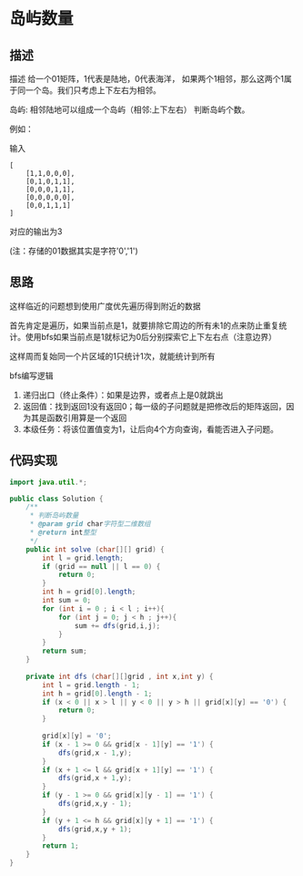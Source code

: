 # 岛屿数量

## 描述
描述
给一个01矩阵，1代表是陆地，0代表海洋， 如果两个1相邻，那么这两个1属于同一个岛。我们只考虑上下左右为相邻。

岛屿: 相邻陆地可以组成一个岛屿（相邻:上下左右） 判断岛屿个数。

例如：

输入
```
[
    [1,1,0,0,0],
    [0,1,0,1,1],
    [0,0,0,1,1],
    [0,0,0,0,0],
    [0,0,1,1,1]
]
```
对应的输出为3

(注：存储的01数据其实是字符'0','1')

## 思路
这样临近的问题想到使用广度优先遍历得到附近的数据

首先肯定是遍历，如果当前点是1，就要排除它周边的所有未1的点来防止重复统计。使用bfs如果当前点是1就标记为0后分别探索它上下左右点（注意边界）

这样周而复始同一个片区域的1只统计1次，就能统计到所有

bfs编写逻辑
1. 递归出口（终止条件）：如果是边界，或者点上是0就跳出
2. 返回值：找到返回1没有返回0；每一级的子问题就是把修改后的矩阵返回，因为其是函数引用算是一个返回
3. 本级任务：将该位置值变为1，让后向4个方向查询，看能否进入子问题。

## 代码实现
```java
import java.util.*;

public class Solution {
    /**
     * 判断岛屿数量
     * @param grid char字符型二维数组 
     * @return int整型
     */
    public int solve (char[][] grid) {
        int l = grid.length;
        if (grid == null || l == 0) {
            return 0;
        }
        int h = grid[0].length;
        int sum = 0;
        for (int i = 0 ; i < l ; i++){
            for (int j = 0; j < h ; j++){
                sum += dfs(grid,i,j);
            }
        }
        return sum;
    }
    
    private int dfs (char[][]grid , int x,int y) {
        int l = grid.length - 1;
        int h = grid[0].length - 1;
        if (x < 0 || x > l || y < 0 || y > h || grid[x][y] == '0') {
            return 0;
        }
        
        grid[x][y] = '0';
        if (x - 1 >= 0 && grid[x - 1][y] == '1') {
            dfs(grid,x - 1,y);
        }
        if (x + 1 <= l && grid[x + 1][y] == '1') {
            dfs(grid,x + 1,y);
        }
        if (y - 1 >= 0 && grid[x][y - 1] == '1') {
            dfs(grid,x,y - 1);
        }
        if (y + 1 <= h && grid[x][y + 1] == '1') {
            dfs(grid,x,y + 1);
        }
        return 1;
    }
}
```